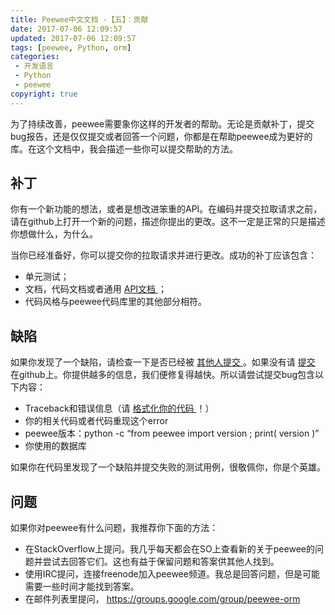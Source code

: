 ```yaml
---
title: Peewee中文文档 -【五】：贡献
date: 2017-07-06 12:09:57
updated: 2017-07-06 12:09:57
tags: [peewee, Python, orm]
categories: 
 - 开发语言
 - Python
 - peewee
copyright: true
---
```



为了持续改善，peewee需要象你这样的开发者的帮助。无论是贡献补丁，提交bug报告，还是仅仅提交或者回答一个问题，你都是在帮助peewee成为更好的库。在这个文档中，我会描述一些你可以提交帮助的方法。


## 补丁

你有一个新功能的想法，或者是想改进笨重的API。在编码并提交拉取请求之前，请在github上打开一个新的问题，描述你提出的更改。这不一定是正常的只是描述你想做什么，为什么。

当你已经准备好，你可以提交你的拉取请求并进行更改。成功的补丁应该包含：

* 单元测试； 
* 文档，代码文档或者通用 [ API文档 ](http://peewee.readthedocs.io/en/latest/peewee/api.html#api) ； 
* 代码风格与peewee代码库里的其他部分相符。 

##  缺陷

如果你发现了一个缺陷，请检查一下是否已经被 [ 其他人提交 ](https://github.com/coleifer/peewee/issues/)。如果没有请 [ 提交 ](https://github.com/coleifer/peewee/issues/new)
在github上。你提供越多的信息，我们便修复得越快。所以请尝试提交bug包含以下内容：

* Traceback和错误信息（请 [ 格式化你的代码 ](https://help.github.com/articles/markdown-basics/) ！） 
* 你的相关代码或者代码重现这个error 
* peewee版本：python -c “from peewee import version ; print( version )”
* 你使用的数据库 

如果你在代码里发现了一个缺陷并提交失败的测试用例，很敬佩你，你是个英雄。

##  问题

如果你对peewee有什么问题，我推荐你下面的方法：

* 在StackOverflow上提问。我几乎每天都会在SO上查看新的关于peewee的问题并尝试去回答它们。这也有益于保留问题和答案供其他人找到。 
* 使用IRC提问，连接freenode加入peewee频道。我总是回答问题，但是可能需要一些时间才能找到答案。 
* 在邮件列表里提问， [ https://groups.google.com/group/peewee-orm ](https://groups.google.com/group/peewee-orm)

